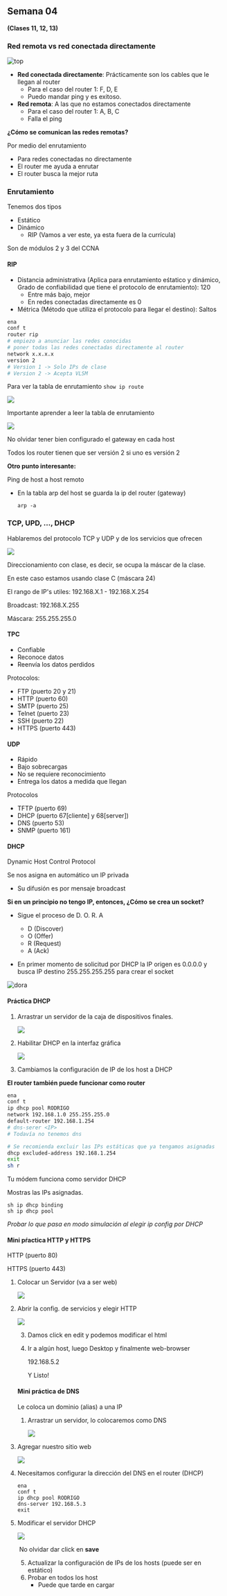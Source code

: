 ## Semana 04

**(Clases  11, 12, 13)**

### Red remota vs red conectada directamente

![top](README.assets/topologia.png)

* **Red conectada directamente**: Prácticamente son los cables que le llegan al router
  * Para el caso del router 1: F, D, E
  * Puedo mandar ping y es exitoso.
* **Red remota**: A las que no estamos conectados directamente
  * Para el caso del router 1: A, B, C
  * Falla el ping

**¿Cómo se comunican las redes remotas?**

Por medio del enrutamiento

* Para redes conectadas no directamente
* El router me ayuda a enrutar
* El router busca la mejor ruta

### Enrutamiento

Tenemos dos tipos

* Estático
* Dinámico
  * RIP (Vamos a ver este, ya esta fuera de la currícula)

Son de módulos 2 y 3 del CCNA

#### RIP

* Distancia administrativa (Aplica para enrutamiento eśtatico y dinámico, Grado de confiabilidad que tiene el protocolo de enrutamiento): 120
  * Entre más bajo, mejor
  * En redes conectadas directamente es 0
* Métrica (Método que utiliza el protocolo para llegar el destino): Saltos

```sh
ena
conf t
router rip
# empiezo a anunciar las redes conocidas
# poner todas las redes conectadas directamente al router
network x.x.x.x
version 2
# Version 1 -> Solo IPs de clase
# Version 2 -> Acepta VLSM
```

Para ver la tabla de enrutamiento `show ip route`

![](README.assets/tabla.png)

Importante aprender a leer la tabla de enrutamiento

![](README.assets/tabla2.png)

No olvidar tener bien configurado el gateway en cada host 

Todos los router tienen que ser versión 2 si uno es versión 2

**Otro punto interesante:**

Ping de host a host remoto

* En la tabla arp del host se guarda la ip del router (gateway)

  ```
  arp -a
  ```

### TCP, UPD, ..., DHCP

Hablaremos del protocolo TCP y UDP y de los servicios que ofrecen

![](README.assets/topologia2.png)

Direccionamiento con clase, es decir, se ocupa la máscar de la clase.

En este caso estamos usando clase C (máscara 24)

El rango de IP's utiles: 192.168.X.1 - 192.168.X.254

Broadcast: 192.168.X.255

Máscara: 255.255.255.0

#### TPC

* Confiable
* Reconoce datos
* Reenvía los datos perdidos

Protocolos:

* FTP (puerto 20 y 21)
* HTTP (puerto 60)
* SMTP (puerto 25)
* Telnet (puerto 23)
* SSH (puerto 22)
* HTTPS (puerto 443)

#### UDP

* Rápido
* Bajo sobrecargas
* No se requiere reconocimiento
* Entrega los datos a medida que llegan

Protocolos

* TFTP (puerto 69)
* DHCP (puerto 67[cliente] y 68[server])
* DNS (puerto 53)
* SNMP (puerto 161)

#### DHCP

Dynamic Host Control Protocol

Se nos asigna en automático un IP privada

* Su difusión es por mensaje broadcast

**Si en un principio no tengo IP, entonces, ¿Cómo se crea un socket?**

* Sigue el proceso de D. O. R. A
  * D (Discover)
  * O (Offer)
  * R (Request)
  * A (Ack)  

* En primer momento de solicitud por DHCP la IP origen es 0.0.0.0 y busca IP destino 255.255.255.255 para crear el socket

![dora](README.assets/dhcp.png)

#### Práctica DHCP

1. Arrastrar un servidor de la caja de dispositivos finales.

   ![](README.assets/step1.png)

2. Habilitar DHCP en la interfaz gráfica

   ![](README.assets/step2.png)

3. Cambiamos la configuración de IP de los host a DHCP

**El router también puede funcionar como router**

```sh
ena
conf t
ip dhcp pool RODRIGO
network 192.168.1.0 255.255.255.0
default-router 192.168.1.254
# dns-serer <IP> 
# Todavía no tenemos dns

# Se recomienda excluir las IPs estáticas que ya tengamos asignadas
dhcp excluded-address 192.168.1.254
exit
sh r
```

Tu módem funciona como servidor DHCP

Mostras las IPs asignadas.

```
sh ip dhcp binding
sh ip dhcp pool
```

*Probar lo que pasa en modo simulación al elegir ip  config por DHCP*

#### Mini pŕactica HTTP y HTTPS

HTTP (puerto 80)

HTTPS (puerto 443)

1. Colocar un Servidor (va a ser web)

   ![](README.assets/step3.png)

2. Abrir la config. de servicios y elegir HTTP

   ![](README.assets/step4.png)

   3. Damos click en edit y podemos modificar el html 

   4. Ir a algún host, luego Desktop y finalmente web-browser

      192.168.5.2

      Y Listo!

   #### Mini práctica de DNS

   Le coloca un dominio (alias) a una IP

   1. Arrastrar un servidor, lo colocaremos como DNS
   
      ![](README.assets/step5.png)
   
   

2. Agregar nuestro sitio web

   ![](README.assets/step6.png)

3. Necesitamos configurar la dirección del DNS en el router (DHCP)

   ```
   ena
   conf t
   ip dhcp pool RODRIGO
   dns-server 192.168.5.3
   exit
   ```

4. Modificar el servidor DHCP

   ![](README.assets/step7.png)

   ​		No olvidar dar click en **save**

   5. Actualizar la configuración de IPs de los hosts (puede ser en estático)
   6. Probar en todos los host
      * Puede que tarde en cargar
